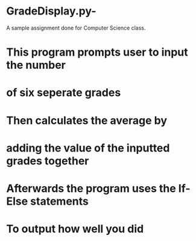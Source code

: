 # GradeDisplay.py-
A sample assignment done for Computer Science class. 
# This program prompts user to input the number
# of six seperate grades 
# Then calculates the average by
# adding the value of the inputted grades together
# Afterwards the program uses the If-Else statements
# To output how well you did 
